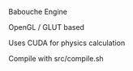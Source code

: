 Babouche Engine

OpenGL / GLUT based

Uses CUDA for physics calculation

Compile with src/compile.sh
